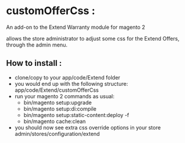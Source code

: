 # customOfferCss : 
An add-on to the Extend Warranty module for magento 2

allows the store administrator to adjust some css for the Extend Offers, through the admin menu.

## How to install :
- clone/copy to your app/code/Extend folder
- you would end up with the following structure: app/code/Extend/customOfferCss
- run your magento 2 commands as usual:
  - bin/magento setup:upgrade
  - bin/magento setup:di:compile
  - bin/magento setup:static-content:deploy -f
  - bin/magento cache:clean
- you should now see extra css override options in your store admin/stores/configuration/extend

  
